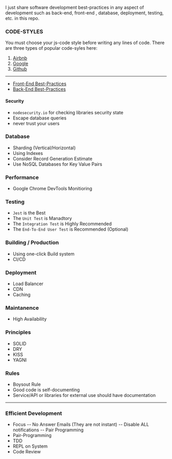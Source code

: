 I just share software development best-practices in any aspect of development such as back-end, front-end , database, deployment, testing, etc. in this repo.

### CODE-STYLES

You must choose your js-code style before writing any lines of code. There are three types of popular code-syles here:

1. [Airbnb](https://github.com/airbnb/javascript)
2. [Google](https://github.com/google/styleguide/blob/gh-pages/jsguide.html)
3. [Github](https://github.com/standard/standard)

<hr />

-   [Front-End Best-Practices](front-end/best-practices.md)
-   [Back-End Best-Practices](front-end/best-practices.md)

#### Security

-   `nodesecurity.io` for checking libraries security state
-   Escape database queries
-   never trust your users

### Database

-   Sharding (Vertical/Horizontal)
-   Using Indexes
-   Consider Record Generation Estimate
-   Use NoSQL Databases for Key Value Pairs

### Performance

-   Google Chrome DevTools Monitioring

### Testing

-   `Jest` is the Best
-   The `Unit Test` is Manadtory
-   The `Integration Test` is Highly Recommended
-   The `End-To-End User Test` is Recommended (Optional)

### Building / Production

-   Using one-click Build system
-   CI/CD

### Deployment

-   Load Balancer
-   CDN
-   Caching

### Maintanence

-   High Availability

### Principles

-   SOLID
-   DRY
-   KISS
-   YAGNI

### Rules

-   Boysout Rule
-   Good code is self-documenting
-   Service/API or libraries for external use should have documentation

<hr />

### Efficient Development

-   Focus
    -- No Answer Emails (They are not instant)
    -- Disable ALL notifications
    -- Pair Programming
-   Pair-Programming
-   TDD
-   REPL on System
-   Code Review
